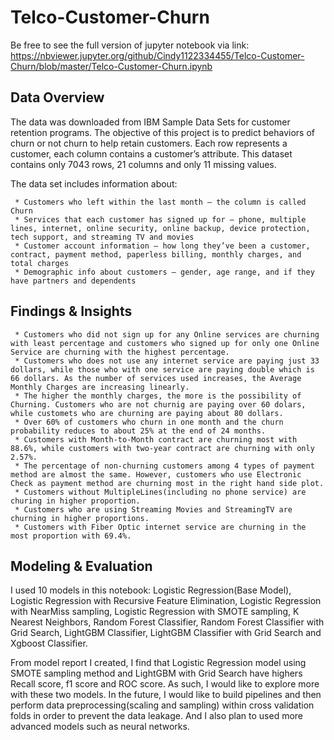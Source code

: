 # Telco-Customer-Churn
Be free to see the full version of jupyter notebook via link:
https://nbviewer.jupyter.org/github/Cindy1122334455/Telco-Customer-Churn/blob/master/Telco-Customer-Churn.ipynb

## Data Overview
The data was downloaded from IBM Sample Data Sets for customer retention programs. The objective of this project is to predict behaviors of churn or not churn to help retain customers. Each row represents a customer, each column contains a customer’s attribute.
This dataset contains only 7043 rows, 21 columns and only 11 missing values.

The data set includes information about:

     * Customers who left within the last month – the column is called Churn
     * Services that each customer has signed up for – phone, multiple lines, internet, online security, online backup, device protection, tech support, and streaming TV and movies
     * Customer account information – how long they’ve been a customer, contract, payment method, paperless billing, monthly charges, and total charges
     * Demographic info about customers – gender, age range, and if they have partners and dependents

## Findings & Insights 
     * Customers who did not sign up for any Online services are churning with least percentage and customers who signed up for only one Online Service are churning with the highest percentage.
     * Customers who does not use any internet service are paying just 33 dollars, while those who with one service are paying double which is 66 dollars. As the number of services used increases, the Average Monthly Charges are increasing linearly.
     * The higher the monthly charges, the more is the possibility of Churning. Customers who are not churnig are paying over 60 dolars, while customets who are churning are paying about 80 dollars.
     * Over 60% of customers who churn in one month and the churn probability reduces to about 25% at the end of 24 months.
     * Customers with Month-to-Month contract are churning most with 88.6%, while customers with two-year contract are churning with only 2.57%.
     * The percentage of non-churning customers among 4 types of payment method are almost the same. However, customers who use Electronic Check as payment method are churning most in the right hand side plot.
     * Customers without MultipleLines(including no phone service) are churing in higher proportion.
     * Customers who are using Streaming Movies and StreamingTV are churning in higher proportions.
     * Customers with Fiber Optic internet service are churning in the most proportion with 69.4%.
     
## Modeling & Evaluation
I used 10 models in this notebook: Logistic Regression(Base Model), Logistic Regression with Recursive Feature Elimination, Logistic Regression with NearMiss sampling, Logistic Regression with SMOTE sampling, K Nearest Neighbors, Random Forest Classifier, Random Forest Classifier with Grid Search, LightGBM Classifier, LightGBM Classifier with Grid Search and Xgboost Classifier.

From model report I created, I find that Logistic Regression model using SMOTE sampling method and LightGBM with Grid Search have highers Recall score, f1 score and ROC score. As such, I would like to explore more with these two models.
In the future, I would like to build pipelines and then perform data preprocessing(scaling and sampling) within cross validation folds in order to prevent the data leakage. And I also plan to used more advanced models such as neural networks.
